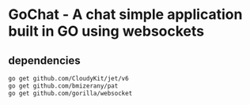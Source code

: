 # GoChat - A chat simple application built in GO using websockets

## dependencies

```sh
go get github.com/CloudyKit/jet/v6
go get github.com/bmizerany/pat
go get github.com/gorilla/websocket
```
